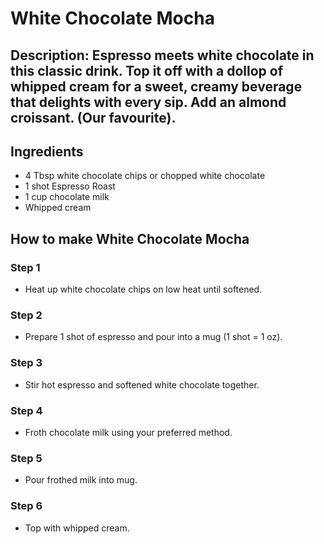 # White Chocolate Mocha​

## Description: Espresso meets white chocolate in this classic drink. Top it off with a dollop of whipped cream for a sweet, creamy beverage that delights with every sip. Add an almond croissant. (Our favourite).

## Ingredients

- 4 Tbsp white chocolate chips or chopped white chocolate
- 1 shot Espresso Roast
- 1 cup chocolate milk
- Whipped cream

## How to make White Chocolate Mocha​

### Step 1

- Heat up white chocolate chips on low heat until softened.

### Step 2

- Prepare 1 shot of espresso and pour into a mug (1 shot = 1 oz).

### Step 3

- Stir hot espresso and softened white chocolate together.

### Step 4

- Froth chocolate milk using your preferred method.

### Step 5

- Pour frothed milk into mug.

### Step 6

- Top with whipped cream.
